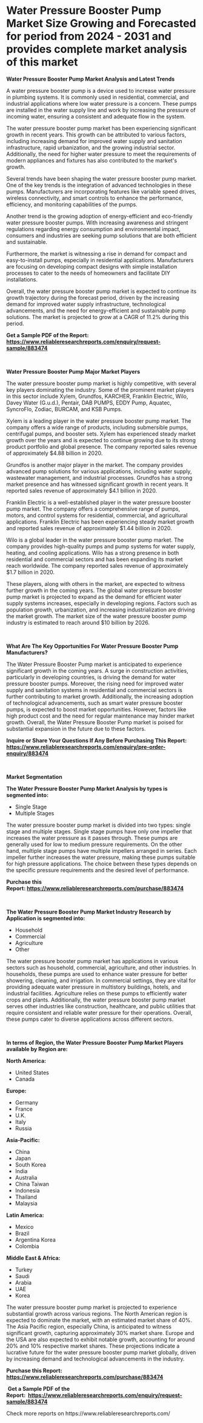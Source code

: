 <p><h1>Water Pressure Booster Pump Market Size Growing and Forecasted for period from 2024 - 2031 and provides complete market analysis of this market</h1></p><p><strong>Water Pressure Booster Pump Market Analysis and Latest Trends</strong></p>
<p><p>A water pressure booster pump is a device used to increase water pressure in plumbing systems. It is commonly used in residential, commercial, and industrial applications where low water pressure is a concern. These pumps are installed in the water supply line and work by increasing the pressure of incoming water, ensuring a consistent and adequate flow in the system.</p><p>The water pressure booster pump market has been experiencing significant growth in recent years. This growth can be attributed to various factors, including increasing demand for improved water supply and sanitation infrastructure, rapid urbanization, and the growing industrial sector. Additionally, the need for higher water pressure to meet the requirements of modern appliances and fixtures has also contributed to the market's growth.</p><p>Several trends have been shaping the water pressure booster pump market. One of the key trends is the integration of advanced technologies in these pumps. Manufacturers are incorporating features like variable speed drives, wireless connectivity, and smart controls to enhance the performance, efficiency, and monitoring capabilities of the pumps.</p><p>Another trend is the growing adoption of energy-efficient and eco-friendly water pressure booster pumps. With increasing awareness and stringent regulations regarding energy consumption and environmental impact, consumers and industries are seeking pump solutions that are both efficient and sustainable.</p><p>Furthermore, the market is witnessing a rise in demand for compact and easy-to-install pumps, especially in residential applications. Manufacturers are focusing on developing compact designs with simple installation processes to cater to the needs of homeowners and facilitate DIY installations.</p><p>Overall, the water pressure booster pump market is expected to continue its growth trajectory during the forecast period, driven by the increasing demand for improved water supply infrastructure, technological advancements, and the need for energy-efficient and sustainable pump solutions. The market is projected to grow at a CAGR of 11.2% during this period.</p></p>
<p><strong>Get a Sample PDF of the Report:&nbsp; <a href="https://www.reliableresearchreports.com/enquiry/request-sample/883474">https://www.reliableresearchreports.com/enquiry/request-sample/883474</a></strong></p>
<p>&nbsp;</p>
<p><strong>Water Pressure Booster Pump Major Market Players</strong></p>
<p><p>The water pressure booster pump market is highly competitive, with several key players dominating the industry. Some of the prominent market players in this sector include Xylem, Grundfos, KARCHER, Franklin Electric, Wilo, Davey Water (G.u.d.), Pentair, DAB PUMPS, EDDY Pump, Aquatec, SyncroFlo, Zodiac, BURCAM, and KSB Pumps.</p><p>Xylem is a leading player in the water pressure booster pump market. The company offers a wide range of products, including submersible pumps, centrifugal pumps, and booster sets. Xylem has experienced steady market growth over the years and is expected to continue growing due to its strong product portfolio and global presence. The company reported sales revenue of approximately $4.88 billion in 2020.</p><p>Grundfos is another major player in the market. The company provides advanced pump solutions for various applications, including water supply, wastewater management, and industrial processes. Grundfos has a strong market presence and has witnessed significant growth in recent years. It reported sales revenue of approximately $4.1 billion in 2020.</p><p>Franklin Electric is a well-established player in the water pressure booster pump market. The company offers a comprehensive range of pumps, motors, and control systems for residential, commercial, and agricultural applications. Franklin Electric has been experiencing steady market growth and reported sales revenue of approximately $1.44 billion in 2020.</p><p>Wilo is a global leader in the water pressure booster pump market. The company provides high-quality pumps and pump systems for water supply, heating, and cooling applications. Wilo has a strong presence in both residential and commercial sectors and has been expanding its market reach worldwide. The company reported sales revenue of approximately $1.7 billion in 2020.</p><p>These players, along with others in the market, are expected to witness further growth in the coming years. The global water pressure booster pump market is projected to expand as the demand for efficient water supply systems increases, especially in developing regions. Factors such as population growth, urbanization, and increasing industrialization are driving the market growth. The market size of the water pressure booster pump industry is estimated to reach around $10 billion by 2026.</p></p>
<p>&nbsp;</p>
<p><strong>What Are The Key Opportunities For Water Pressure Booster Pump Manufacturers?</strong></p>
<p><p>The Water Pressure Booster Pump market is anticipated to experience significant growth in the coming years. A surge in construction activities, particularly in developing countries, is driving the demand for water pressure booster pumps. Moreover, the rising need for improved water supply and sanitation systems in residential and commercial sectors is further contributing to market growth. Additionally, the increasing adoption of technological advancements, such as smart water pressure booster pumps, is expected to boost market opportunities. However, factors like high product cost and the need for regular maintenance may hinder market growth. Overall, the Water Pressure Booster Pump market is poised for substantial expansion in the future due to these factors.</p></p>
<p><strong>Inquire or Share Your Questions If Any Before Purchasing This Report: <a href="https://www.reliableresearchreports.com/enquiry/pre-order-enquiry/883474">https://www.reliableresearchreports.com/enquiry/pre-order-enquiry/883474</a></strong></p>
<p>&nbsp;</p>
<p><strong>Market Segmentation</strong></p>
<p><strong>The Water Pressure Booster Pump Market Analysis by types is segmented into:</strong></p>
<p><ul><li>Single Stage</li><li>Multiple Stages</li></ul></p>
<p><p>The water pressure booster pump market is divided into two types: single stage and multiple stages. Single stage pumps have only one impeller that increases the water pressure as it passes through. These pumps are generally used for low to medium pressure requirements. On the other hand, multiple stage pumps have multiple impellers arranged in series. Each impeller further increases the water pressure, making these pumps suitable for high pressure applications. The choice between these types depends on the specific pressure requirements and the desired level of performance.</p></p>
<p><strong>Purchase this Report:&nbsp;<a href="https://www.reliableresearchreports.com/purchase/883474">https://www.reliableresearchreports.com/purchase/883474</a></strong></p>
<p>&nbsp;</p>
<p><strong>The Water Pressure Booster Pump Market Industry Research by Application is segmented into:</strong></p>
<p><ul><li>Household</li><li>Commercial</li><li>Agriculture</li><li>Other</li></ul></p>
<p><p>The water pressure booster pump market has applications in various sectors such as household, commercial, agriculture, and other industries. In households, these pumps are used to enhance water pressure for better showering, cleaning, and irrigation. In commercial settings, they are vital for providing adequate water pressure in multistory buildings, hotels, and industrial facilities. Agriculture relies on these pumps to efficiently water crops and plants. Additionally, the water pressure booster pump market serves other industries like construction, healthcare, and public utilities that require consistent and reliable water pressure for their operations. Overall, these pumps cater to diverse applications across different sectors.</p></p>
<p>&nbsp;</p>
<p><strong>In terms of Region, the Water Pressure Booster Pump Market Players available by Region are:</strong></p>
<p>
    <p> <strong> North America: </strong>
        <ul>
            <li>United States</li>
            <li>Canada</li>
        </ul>
        </p> 
    <p> <strong> Europe: </strong>
        <ul>
            <li>Germany</li>
            <li>France</li>
            <li>U.K.</li>
            <li>Italy</li>
            <li>Russia</li>
        </ul>
        </p> 
    <p> <strong> Asia-Pacific: </strong>
        <ul>
            <li>China</li>
            <li>Japan</li>
            <li>South Korea</li>
            <li>India</li>
            <li>Australia</li>
            <li>China Taiwan</li>
            <li>Indonesia</li>
            <li>Thailand</li>
            <li>Malaysia</li>
        </ul>
        </p> 
    <p> <strong> Latin America: </strong>
        <ul>
            <li>Mexico</li>
            <li>Brazil</li>
            <li>Argentina Korea</li>
            <li>Colombia</li>
        </ul>
        </p> 
    <p> <strong> Middle East & Africa: </strong>
        <ul>
            <li>Turkey</li>
            <li>Saudi</li>
            <li>Arabia</li>
            <li>UAE</li>
            <li>Korea</li>
        </ul>
    </p>
    </p>
<p><p>The water pressure booster pump market is projected to experience substantial growth across various regions. The North American region is expected to dominate the market, with an estimated market share of 40%. The Asia Pacific region, especially China, is anticipated to witness significant growth, capturing approximately 30% market share. Europe and the USA are also expected to exhibit notable growth, accounting for around 20% and 10% respective market shares. These projections indicate a lucrative future for the water pressure booster pump market globally, driven by increasing demand and technological advancements in the industry.</p></p>
<p><strong>Purchase this Report: <a href="https://www.reliableresearchreports.com/purchase/883474">https://www.reliableresearchreports.com/purchase/883474</a></strong></p>
<p>&nbsp;<strong>Get a Sample PDF of the Report:&nbsp;&nbsp;<a href="https://www.reliableresearchreports.com/enquiry/request-sample/883474">https://www.reliableresearchreports.com/enquiry/request-sample/883474</a></strong></p>
<p><strong></strong></p>
<p>Check more reports on https://www.reliableresearchreports.com/</p>
